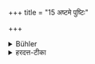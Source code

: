 +++
title = "15 अष्टमे पुष्टिः"

+++

<details><summary>Bühler</summary>

15. (If he performs it) on the eighth day (its reward is) prosperity
</details>

<details><summary>हरदत्त-टीका</summary>

## सूत्रम्
अष्टमे पुष्टिः ॥ १४ ॥  
### टिप्पनी
स्पष्टम् ॥ १४॥
</details>
